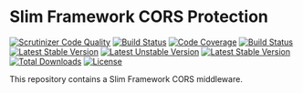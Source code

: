 # Slim Framework CORS Protection

[![Scrutinizer Code Quality](https://scrutinizer-ci.com/g/HavenShen/Slim-Cors/badges/quality-score.png?b=master)](https://scrutinizer-ci.com/g/HavenShen/Slim-Cors/?branch=master)
[![Build Status](https://scrutinizer-ci.com/g/HavenShen/Slim-Cors/badges/build.png?b=master)](https://scrutinizer-ci.com/g/HavenShen/Slim-Cors/build-status/master)
[![Code Coverage](https://scrutinizer-ci.com/g/HavenShen/Slim-Cors/badges/coverage.png?b=master)](https://scrutinizer-ci.com/g/HavenShen/Slim-Cors/?branch=master)
[![Build Status](https://travis-ci.org/HavenShen/Slim-Cors.svg?branch=master)](https://travis-ci.org/HavenShen/Slim-Cors)
[![Latest Stable Version](https://poser.pugx.org/HavenShen/Slim-Cors/v/stable.svg)](https://packagist.org/packages/HavenShen/Slim-Cors)
[![Latest Unstable Version](https://poser.pugx.org/HavenShen/Slim-Cors/v/unstable.svg)](https://packagist.org/packages/HavenShen/Slim-Cors)
[![Latest Stable Version](https://img.shields.io/packagist/v/HavenShen/Slim-Cors.svg?style=flat-square)](https://packagist.org/packages/HavenShen/Slim-Cors)
[![Total Downloads](https://img.shields.io/packagist/dt/HavenShen/Slim-Cors.svg?style=flat-square)](https://packagist.org/packages/HavenShen/Slim-Cors)
[![License](https://img.shields.io/packagist/l/HavenShen/Slim-Cors.svg?style=flat-square)](https://packagist.org/packages/HavenShen/Slim-Cors)

This repository contains a Slim Framework CORS middleware.